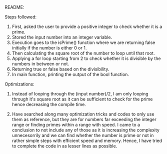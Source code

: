 README:

Steps followed:

1) First, asked the user to provide a positive integer to check whether it is a prime.
2) Stored the input number into an integer variable.
3) Execution goes to the isPrime() function where we are returning false initially if the number is either 0 or 1.
4) Then calculating the square root of the number to loop until that root.
5) Applying a for loop starting from 2 to check whether it is divisible by the numbers in between or not.
6) Returning true or false based on the divisibility.
7) In main function, printing the output of the bool function.

Optimizations:

1) Instead of looping through the (input number)/2, I am only looping through it's square root as it can be sufficient to check for the prime hence decreasing the compile time.

2) Have searched along many optimization tricks and codes to only use them as reference, but they are for numbers far exceeding the integer range or finding primes within a range with speed. I came to a conclusion to not include any of those as it is increasing the complexity unnecesorrily and we can find whether the number is prime or not in rather simple steps with efficient speed and memory. Hence, I have tried to complete the code in as lesser lines as possible.